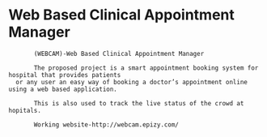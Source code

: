 # Web Based Clinical Appointment Manager
           
           (WEBCAM)-Web Based Clinical Appointment Manager

           The proposed project is a smart appointment booking system for hospital that provides patients 
      or any user an easy way of booking a doctor’s appointment online using a web based application.
      
           This is also used to track the live status of the crowd at hopitals.
           
           Working website-http://webcam.epizy.com/
           
           
